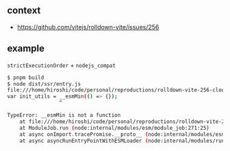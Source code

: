 ## context

- https://github.com/vitejs/rolldown-vite/issues/256

## example

`strictExecutionOrder` + `nodejs_compat`

```sh
$ pnpm build
$ node dist/ssr/entry.js
file:///home/hiroshi/code/personal/reproductions/rolldown-vite-256-cloudflare/dist/ssr/entry.js:23
var init_utils = __esmMin(() => {});
                 ^

TypeError: __esmMin is not a function
    at file:///home/hiroshi/code/personal/reproductions/rolldown-vite-256-cloudflare/dist/ssr/entry.js:23:18
    at ModuleJob.run (node:internal/modules/esm/module_job:271:25)
    at async onImport.tracePromise.__proto__ (node:internal/modules/esm/loader:578:26)
    at async asyncRunEntryPointWithESMLoader (node:internal/modules/run_main:116:5)
```
